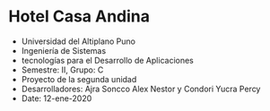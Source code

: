 # Hotel Casa Andina
- Universidad del Altiplano Puno
- Ingeniería de Sistemas
- tecnologías para el Desarrollo de Aplicaciones
- Semestre: II, Grupo: C
- Proyecto de la segunda unidad
- Desarrolladores: Ajra Soncco Alex Nestor y Condori Yucra Percy
- Date: 12-ene-2020
